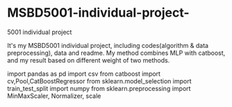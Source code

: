 # MSBD5001-individual-project-
5001 individual project 

It's my MSBD5001 individual project, including codes(algorithm & data preprocessing), data and readme. My method combines MLP with catboost, and my result based on different weight of two methods. 


import pandas as pd
import csv
from catboost import cv,Pool,CatBoostRegressor
from sklearn.model_selection import train_test_split
import numpy
from sklearn.preprocessing import MinMaxScaler, Normalizer, scale

